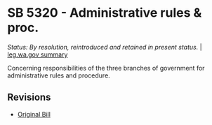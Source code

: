 # SB 5320 - Administrative rules & proc.
*Status: By resolution, reintroduced and retained in present status.* | [leg.wa.gov summary](https://app.leg.wa.gov/billsummary?BillNumber=5320&Year=2021)

Concerning responsibilities of the three branches of government for administrative rules and procedure.

## Revisions
* [Original Bill](1/)